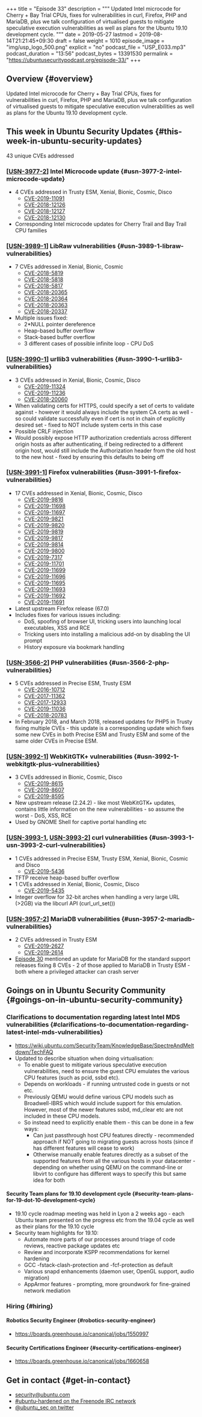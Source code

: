 +++
title = "Episode 33"
description = """
  Updated Intel microcode for Cherry + Bay Trial CPUs, fixes for
  vulnerabilities in curl, Firefox, PHP and MariaDB, plus we talk
  configuration of virtualised guests to mitigate speculative execution
  vulnerabilities as well as plans for the Ubuntu 19.10 development cycle.
  """
date = 2019-05-27
lastmod = 2019-08-14T21:21:45+09:30
draft = false
weight = 1010
episode_image = "img/usp_logo_500.png"
explicit = "no"
podcast_file = "USP_E033.mp3"
podcast_duration = "13:56"
podcast_bytes = 13391530
permalink = "https://ubuntusecuritypodcast.org/episode-33/"
+++

## Overview {#overview}

Updated Intel microcode for Cherry + Bay Trial CPUs, fixes for
vulnerabilities in curl, Firefox, PHP and MariaDB, plus we talk
configuration of virtualised guests to mitigate speculative execution
vulnerabilities as well as plans for the Ubuntu 19.10 development cycle.


## This week in Ubuntu Security Updates {#this-week-in-ubuntu-security-updates}

43 unique CVEs addressed


### [[USN-3977-2](https://usn.ubuntu.com/3977-2/)] Intel Microcode update {#usn-3977-2-intel-microcode-update}

-   4 CVEs addressed in Trusty ESM, Xenial, Bionic, Cosmic, Disco
    -   [CVE-2019-11091](https://people.canonical.com/~ubuntu-security/cve/CVE-2019-11091)
    -   [CVE-2018-12126](https://people.canonical.com/~ubuntu-security/cve/CVE-2018-12126)
    -   [CVE-2018-12127](https://people.canonical.com/~ubuntu-security/cve/CVE-2018-12127)
    -   [CVE-2018-12130](https://people.canonical.com/~ubuntu-security/cve/CVE-2018-12130)
-   Corresponding Intel microcode updates for Cherry Trail and Bay Trail CPU families


### [[USN-3989-1](https://usn.ubuntu.com/3989-1/)] LibRaw vulnerabilities {#usn-3989-1-libraw-vulnerabilities}

-   7 CVEs addressed in Xenial, Bionic, Cosmic
    -   [CVE-2018-5819](https://people.canonical.com/~ubuntu-security/cve/CVE-2018-5819)
    -   [CVE-2018-5818](https://people.canonical.com/~ubuntu-security/cve/CVE-2018-5818)
    -   [CVE-2018-5817](https://people.canonical.com/~ubuntu-security/cve/CVE-2018-5817)
    -   [CVE-2018-20365](https://people.canonical.com/~ubuntu-security/cve/CVE-2018-20365)
    -   [CVE-2018-20364](https://people.canonical.com/~ubuntu-security/cve/CVE-2018-20364)
    -   [CVE-2018-20363](https://people.canonical.com/~ubuntu-security/cve/CVE-2018-20363)
    -   [CVE-2018-20337](https://people.canonical.com/~ubuntu-security/cve/CVE-2018-20337)
-   Multiple issues fixed:
    -   2\*NULL pointer dereference
    -   Heap-based buffer overflow
    -   Stack-based buffer overflow
    -   3 different cases of possible infinite loop - CPU DoS


### [[USN-3990-1](https://usn.ubuntu.com/3990-1/)] urllib3 vulnerabilities {#usn-3990-1-urllib3-vulnerabilities}

-   3 CVEs addressed in Xenial, Bionic, Cosmic, Disco
    -   [CVE-2019-11324](https://people.canonical.com/~ubuntu-security/cve/CVE-2019-11324)
    -   [CVE-2019-11236](https://people.canonical.com/~ubuntu-security/cve/CVE-2019-11236)
    -   [CVE-2018-20060](https://people.canonical.com/~ubuntu-security/cve/CVE-2018-20060)
-   When validating certs for HTTPS, could specify a set of certs to validate
    against - however it would always include the system CA certs as well -
    so could validate successfully even if cert is not in chain of explicitly
    desired set - fixed to NOT include system certs in this case
-   Possible CRLF injection
-   Would possibly expose HTTP authorization credentials across different
    origin hosts as after authenticating, if being redirected to a different
    origin host, would still include the Authorization header from the old
    host to the new host - fixed by ensuring this defaults to being off


### [[USN-3991-1](https://usn.ubuntu.com/3991-1/)] Firefox vulnerabilities {#usn-3991-1-firefox-vulnerabilities}

-   17 CVEs addressed in Xenial, Bionic, Cosmic, Disco
    -   [CVE-2019-9816](https://people.canonical.com/~ubuntu-security/cve/CVE-2019-9816)
    -   [CVE-2019-11698](https://people.canonical.com/~ubuntu-security/cve/CVE-2019-11698)
    -   [CVE-2019-11697](https://people.canonical.com/~ubuntu-security/cve/CVE-2019-11697)
    -   [CVE-2019-9821](https://people.canonical.com/~ubuntu-security/cve/CVE-2019-9821)
    -   [CVE-2019-9820](https://people.canonical.com/~ubuntu-security/cve/CVE-2019-9820)
    -   [CVE-2019-9819](https://people.canonical.com/~ubuntu-security/cve/CVE-2019-9819)
    -   [CVE-2019-9817](https://people.canonical.com/~ubuntu-security/cve/CVE-2019-9817)
    -   [CVE-2019-9814](https://people.canonical.com/~ubuntu-security/cve/CVE-2019-9814)
    -   [CVE-2019-9800](https://people.canonical.com/~ubuntu-security/cve/CVE-2019-9800)
    -   [CVE-2019-7317](https://people.canonical.com/~ubuntu-security/cve/CVE-2019-7317)
    -   [CVE-2019-11701](https://people.canonical.com/~ubuntu-security/cve/CVE-2019-11701)
    -   [CVE-2019-11699](https://people.canonical.com/~ubuntu-security/cve/CVE-2019-11699)
    -   [CVE-2019-11696](https://people.canonical.com/~ubuntu-security/cve/CVE-2019-11696)
    -   [CVE-2019-11695](https://people.canonical.com/~ubuntu-security/cve/CVE-2019-11695)
    -   [CVE-2019-11693](https://people.canonical.com/~ubuntu-security/cve/CVE-2019-11693)
    -   [CVE-2019-11692](https://people.canonical.com/~ubuntu-security/cve/CVE-2019-11692)
    -   [CVE-2019-11691](https://people.canonical.com/~ubuntu-security/cve/CVE-2019-11691)
-   Latest upstream Firefox release (67.0)
-   Includes fixes for various issues including:
    -   DoS, spoofing of browser UI, tricking users into launching local
        executables, XSS and RCE
    -   Tricking users into installing a malicious add-on by disabling the UI prompt
    -   History exposure via bookmark handling


### [[USN-3566-2](https://usn.ubuntu.com/3566-2/)] PHP vulnerabilities {#usn-3566-2-php-vulnerabilities}

-   5 CVEs addressed in Precise ESM, Trusty ESM
    -   [CVE-2016-10712](https://people.canonical.com/~ubuntu-security/cve/CVE-2016-10712)
    -   [CVE-2017-11362](https://people.canonical.com/~ubuntu-security/cve/CVE-2017-11362)
    -   [CVE-2017-12933](https://people.canonical.com/~ubuntu-security/cve/CVE-2017-12933)
    -   [CVE-2019-11036](https://people.canonical.com/~ubuntu-security/cve/CVE-2019-11036)
    -   [CVE-2018-20783](https://people.canonical.com/~ubuntu-security/cve/CVE-2018-20783)
-   In February 2018, and March 2018, released updates for PHP5 in Trusty
    fixing multiple CVEs - this update is a corresponding update which fixes
    some new CVEs in both Precise ESM and Trusty ESM and some of the same
    older CVEs in Precise ESM.


### [[USN-3992-1](https://usn.ubuntu.com/3992-1/)] WebKitGTK+ vulnerabilities {#usn-3992-1-webkitgtk-plus-vulnerabilities}

-   3 CVEs addressed in Bionic, Cosmic, Disco
    -   [CVE-2019-8615](https://people.canonical.com/~ubuntu-security/cve/CVE-2019-8615)
    -   [CVE-2019-8607](https://people.canonical.com/~ubuntu-security/cve/CVE-2019-8607)
    -   [CVE-2019-8595](https://people.canonical.com/~ubuntu-security/cve/CVE-2019-8595)
-   New upstream release (2.24.2) - like most WebKitGTK+ updates, contains
    little information on the new vulnerabilities - so assume the worst -
    DoS, XSS, RCE
-   Used by GNOME Shell for captive portal handling etc


### [[USN-3993-1](https://usn.ubuntu.com/3993-1/), [USN-3993-2](https://usn.ubuntu.com/3993-2/)] curl vulnerabilities {#usn-3993-1-usn-3993-2-curl-vulnerabilities}

-   1 CVEs addressed in Precise ESM, Trusty ESM, Xenial, Bionic, Cosmic and Disco
    -   [CVE-2019-5436](https://people.canonical.com/~ubuntu-security/cve/CVE-2019-5436)
-   TFTP receive heap-based buffer overflow
-   1 CVEs addressed in Xenial, Bionic, Cosmic, Disco
    -   [CVE-2019-5435](https://people.canonical.com/~ubuntu-security/cve/CVE-2019-5435)
-   Integer overflow for 32-bit arches when handling a very large URL (>2GB)
    via the libcurl API (curl\_url\_set())


### [[USN-3957-2](https://usn.ubuntu.com/3957-2/)] MariaDB vulnerabilities {#usn-3957-2-mariadb-vulnerabilities}

-   2 CVEs addressed in Trusty ESM
    -   [CVE-2019-2627](https://people.canonical.com/~ubuntu-security/cve/CVE-2019-2627)
    -   [CVE-2019-2614](https://people.canonical.com/~ubuntu-security/cve/CVE-2019-2614)
-   [Episode 30](https://ubuntusecuritypodcast.org/episode-30/) mentioned an update for MariaDB for the standard support
    releases fixing 8 CVEs - 2 of those applied to MariaDB in Trusty ESM -
    both where a privileged attacker can crash server


## Goings on in Ubuntu Security Community {#goings-on-in-ubuntu-security-community}


### Clarifications to documentation regarding latest Intel MDS vulnerabilities {#clarifications-to-documentation-regarding-latest-intel-mds-vulnerabilities}

-   <https://wiki.ubuntu.com/SecurityTeam/KnowledgeBase/SpectreAndMeltdown/TechFAQ>
-   Updated to describe situation when doing virtualisation:
    -   To enable guest to mitigate various speculative execution
        vulnerabilities, need to ensure the guest CPU emulates the various CPU
        features (such as pcid, ssbd etc).
    -   Depends on workloads - if running untrusted code in guests or not etc.
    -   Previously QEMU would define various CPU models such as Broadwell-IBRS
        which would include support for this emulation. However, most of the
        newer features ssbd, md\_clear etc are not included in these CPU models.
    -   So instead need to explicitly enable them - this can be done in a few ways:
        -   Can just passthrough host CPU features directly - recommended
            approach if NOT going to migrating guests across hosts (since if has
            different features will cease to work)
        -   Otherwise manually enable features directly as a subset of the
            supported features from all the various hosts in your datacenter -
            depending on whether using QEMU on the command-line or libvirt to
            configure has different ways to specify this but same idea for both


#### Security Team plans for 19.10 development cycle {#security-team-plans-for-19-dot-10-development-cycle}

-   19.10 cycle roadmap meeting was held in Lyon a 2 weeks ago - each Ubuntu
    team presented on the progress etc from the 19.04 cycle as well as their
    plans for the 19.10 cycle
-   Security team highlights for 19.10:
    -   Automate more parts of our processes around triage of code reviews,
        reactive package updates etc
    -   Review and incorporate KSPP recommendations for kernel hardening
    -   GCC -fstack-clash-protection and -fcf-protection as default
    -   Various snapd enhancements (daemon user, OpenGL support, audio
        migration)
    -   AppArmor features - prompting, more groundwork for fine-grained network
        mediation


### Hiring {#hiring}


#### Robotics Security Engineer {#robotics-security-engineer}

-   <https://boards.greenhouse.io/canonical/jobs/1550997>


#### Security Certifications Engineer {#security-certifications-engineer}

-   <https://boards.greenhouse.io/canonical/jobs/1660658>


## Get in contact {#get-in-contact}

-   [security@ubuntu.com](mailto:security@ubuntu.com)
-   [#ubuntu-hardened on the Freenode IRC network](http://webchat.freenode.net?channels=#ubuntu-hardened&uio=d4)
-   [@ubuntu\_sec on twitter](https://twitter.com/ubuntu%5Fsec)